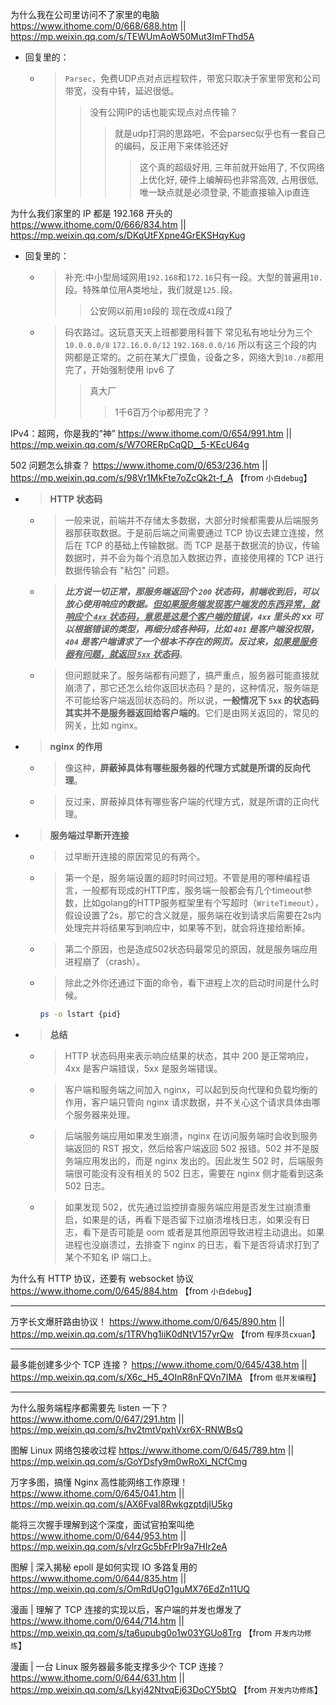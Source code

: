 
为什么我在公司里访问不了家里的电脑 https://www.ithome.com/0/668/688.htm || https://mp.weixin.qq.com/s/TEWUmAoW50Mut3ImFThd5A
- 回复里的：
  * > `Parsec`，免费UDP点对点远程软件，带宽只取决于家里带宽和公司带宽，没有中转，延迟很低。
    >> 没有公网IP的话也能实现点对点传输？
    >>> 就是udp打洞的思路吧，不会parsec似乎也有一套自己的编码，反正用下来体验还好
    >>>> 这个真的超级好用, 三年前就开始用了, 不仅网络上优化好, 硬件上编解码也非常高效, 占用很低, 唯一缺点就是必须登录, 不能直接输入ip直连

为什么我们家里的 IP 都是 192.168 开头的 https://www.ithome.com/0/666/834.htm || https://mp.weixin.qq.com/s/DKqUtFXpne4GrEKSHqyKug
- 回复里的：
  * > 补充:中小型局域网用`192.168`和`172.16`只有一段。大型的普遍用`10.`段。特殊单位用A类地址，我们就是`125.`段。
    >> 公安网以前用`10`段的 现在改成`41`段了
  * > 码农路过。这玩意天天上班都要用科普下 常见私有地址分为三个 `10.0.0.0/8` `172.16.0.0/12` `192.168.0.0/16` 所以有这三个段的内网都是正常的。之前在某大厂摸鱼，设备之多，网络大到`10./8`都用完了，开始强制使用 ipv6 了
    >> 真大厂
    >>> 1千6百万个ip都用完了？

IPv4：超网，你是我的“神” https://www.ithome.com/0/654/991.htm || https://mp.weixin.qq.com/s/W7ORERpCqQD__5-KEcU64g

502 问题怎么排查？ https://www.ithome.com/0/653/236.htm || https://mp.weixin.qq.com/s/98Vr1MkFte7oZcQk2t-f_A  【from `小白debug`】
- > **HTTP 状态码**
  * > 一般来说，前端并不存储太多数据，大部分时候都需要从后端服务器那获取数据。于是前后端之间需要通过 TCP 协议去建立连接，然后在 TCP 的基础上传输数据。而 TCP 是基于数据流的协议，传输数据时，并不会为每个消息加入数据边界，直接使用裸的 TCP 进行数据传输会有 "粘包" 问题。
  * > ***比方说一切正常，那服务端返回个 `200` 状态码，前端收到后，可以放心使用响应的数据。<ins>但如果服务端发现客户端发的东西异常，就响应个 `4xx` 状态码，意思是这是个客户端的错误</ins>，`4xx` 里头的 xx 可以根据错误的类型，再细分成各种码，比如 `401` 是客户端没权限，`404` 是客户端请求了一个根本不存在的网页。反过来，<ins>如果是服务器有问题，就返回 `5xx` 状态码</ins>***。
  * > 但问题就来了。服务端都有问题了，搞严重点，服务器可能直接就崩溃了，那它还怎么给你返回状态码？是的，这种情况，服务端是不可能给客户端返回状态码的。所以说，**一般情况下 `5xx` 的状态码其实并不是服务器返回给客户端的**。它们是由网关返回的，常见的网关，比如 nginx。
- > **nginx 的作用**
  * > 像这种，**屏蔽掉具体有哪些服务器的代理方式就是所谓的反向代理**。
  * > 反过来，屏蔽掉具体有哪些客户端的代理方式，就是所谓的正向代理。
- > **服务端过早断开连接**
  * > 过早断开连接的原因常见的有两个。
  * > 第一个是，服务端设置的超时时间过短。不管是用的哪种编程语言，一般都有现成的HTTP库，服务端一般都会有几个timeout参数，比如golang的HTTP服务框架里有个写超时（`WriteTimeout`），假设设置了2s，那它的含义就是，服务端在收到请求后需要在2s内处理完并将结果写到响应中，如果等不到，就会将连接给断掉。
  * > 第二个原因，也是造成502状态码最常见的原因，就是服务端应用进程崩了（crash）。
  * > 除此之外你还通过下面的命令，看下进程上次的启动时间是什么时候。
    ```sh
    ps -o lstart {pid}
    ```
- > **总结**
  * > HTTP 状态码用来表示响应结果的状态，其中 200 是正常响应，4xx 是客户端错误，5xx 是服务端错误。
  * > 客户端和服务端之间加入 nginx，可以起到反向代理和负载均衡的作用，客户端只管向 nginx 请求数据，并不关心这个请求具体由哪个服务器来处理。
  * > 后端服务端应用如果发生崩溃，nginx 在访问服务端时会收到服务端返回的 RST 报文，然后给客户端返回 502 报错。502 并不是服务端应用发出的，而是 nginx 发出的。因此发生 502 时，后端服务端很可能没有没有相关的 502 日志，需要在 nginx 侧才能看到这条 502 日志。
  * > 如果发现 502，优先通过监控排查服务端应用是否发生过崩溃重启，如果是的话，再看下是否留下过崩溃堆栈日志，如果没有日志，看下是否可能是 oom 或者是其他原因导致进程主动退出。如果进程也没崩溃过，去排查下 nginx 的日志，看下是否将请求打到了某个不知名 IP 端口上。

为什么有 HTTP 协议，还要有 websocket 协议 https://www.ithome.com/0/645/884.htm  【from `小白debug`】

--------------------------------------------------

万字长文爆肝路由协议！ https://www.ithome.com/0/645/890.htm || https://mp.weixin.qq.com/s/1TRVhg1iiK0dNtV157yrQw  【from `程序员cxuan`】

--------------------------------------------------

最多能创建多少个 TCP 连接？ https://www.ithome.com/0/645/438.htm || https://mp.weixin.qq.com/s/X6c_H5_4OInR8nFQVn7IMA  【from `低并发编程`】

--------------------------------------------------

为什么服务端程序都需要先 listen 一下？ https://www.ithome.com/0/647/291.htm || https://mp.weixin.qq.com/s/hv2tmtVpxhVxr6X-RNWBsQ

图解 Linux 网络包接收过程 https://www.ithome.com/0/645/789.htm || https://mp.weixin.qq.com/s/GoYDsfy9m0wRoXi_NCfCmg

万字多图，搞懂 Nginx 高性能网络工作原理！ https://www.ithome.com/0/645/041.htm || https://mp.weixin.qq.com/s/AX6Fval8RwkgzptdjlU5kg

能将三次握手理解到这个深度，面试官拍案叫绝 https://www.ithome.com/0/644/953.htm || https://mp.weixin.qq.com/s/vlrzGc5bFrPIr9a7HIr2eA

图解 | 深入揭秘 epoll 是如何实现 IO 多路复用的 https://www.ithome.com/0/644/835.htm || https://mp.weixin.qq.com/s/OmRdUgO1guMX76EdZn11UQ

漫画 | 理解了 TCP 连接的实现以后，客户端的并发也爆发了 https://www.ithome.com/0/644/714.htm || https://mp.weixin.qq.com/s/ta6upubg0o1w03YGUo8Trg  【from `开发内功修炼`】

漫画 | 一台 Linux 服务器最多能支撑多少个 TCP 连接？ https://www.ithome.com/0/644/631.htm || https://mp.weixin.qq.com/s/Lkyj42NtvqEj63DoCY5btQ  【from `开发内功修炼`】
